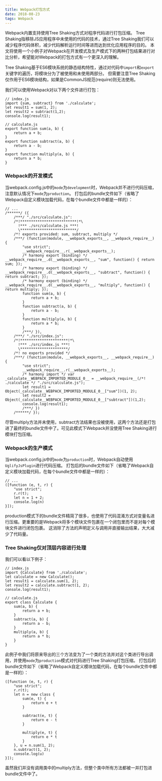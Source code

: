 ```yaml
---
title: Webpack打包方式
date: 2018-08-23
tags: Webpack
---
```

Webpack内置支持使用Tree Shaking方式对程序代码进行打包压缩。
Tree Shaking指移除JS应用程序中未使用的代码的技术，通过Tree Shaking我们可以减少程序代码体积，减少代码解析运行时间等进而达到优化应用程序的目的。
本文将使用一个小例子对Webpack在开发模式及生产模式下的两种打包结果进行对比分析，希望能对Webpack的打包方式有一个更深入的理解。

<!-- more -->

Tree Shaking基于ES6模块系统的静态结构特性，通过对代码中<code>import</code>和<code>export</code>关键字的遍历，将模块分为了被使用和未使用两部分。
但需要注意Tree Shaking仅作用于ES6模块结构，如果是CommonJS规范(require)则无法使用。

我们可以使用Webpack对以下两个文件进行打包：
```
// index.js
import {sum, subtract} from './calculate';
let result1 = sum(1, 2);
let result2 = subtract(1,2);
console.log(result1);
```
```
// calculate.js
export function sum(a, b) {
    return a + b;
}
export function subtract(a, b) {
    return a - b;
}
export function multiply(a, b) {
    return a * b;
}
```
### Webpack的开发模式
当webpack.config.js中的<code>mode</code>为<code>development</code>时，Webpack并不进行代码压缩，注意默认情况下<code>mode</code>为<code>production</code>。
打包后的bundle文件如下（省略了Webpack自定义模块加载代码，在每个bundle文件中都是一样的）：
```
// ... 
/******/ ({
    /***/ "./src/calculate.js":
    /*!**************************!*\
      !*** ./src/calculate.js ***!
      \**************************/
    /*! exports provided: sum, subtract, multiply */
    /***/ (function(module, __webpack_exports__, __webpack_require__) {
        "use strict";
        __webpack_require__.r(__webpack_exports__);
        /* harmony export (binding) */ __webpack_require__.d(__webpack_exports__, "sum", function() { return sum; });
        /* harmony export (binding) */ __webpack_require__.d(__webpack_exports__, "subtract", function() { return subtract; });
        /* harmony export (binding) */ __webpack_require__.d(__webpack_exports__, "multiply", function() { return multiply; });
        function sum(a, b) {
            return a + b;
        }
        function subtract(a, b) {
            return a - b;
        }
        function multiply(a, b) {
            return a * b;
        }
        /***/ }),
    /***/ "./src/index.js":
    /*!**********************!*\
      !*** ./src/index.js ***!
      \**********************/
    /*! no exports provided */
    /***/ (function(module, __webpack_exports__, __webpack_require__) {
        "use strict";
        __webpack_require__.r(__webpack_exports__);
        /* harmony import */ var _calculate__WEBPACK_IMPORTED_MODULE_0__ = __webpack_require__(/*! ./calculate */ "./src/calculate.js");
        let result1 = Object(_calculate__WEBPACK_IMPORTED_MODULE_0__["sum"])(1, 2);
        let result2 = Object(_calculate__WEBPACK_IMPORTED_MODULE_0__["subtract"])(1,2);
        console.log(result1);
        /***/ })
    /******/ });
```
尽管multiply方法并未使用，subtract方法结果也没被使用，这两个方法还是打包进了最终的bundle文件中了。可见此模式下Webpack并没使用Tree Shaking进行模块打包压缩。

### Webpack的生产模式
当webpack.config.js中的<code>mode</code>为<code>production</code>时，Webpack自动使用<code>UglifyJsPlugin</code>进行代码压缩。
打包后的bundle文件如下（省略了Webpack自定义模块加载代码，在每个bundle文件中都是一样的）：
```
// ... 
([function (e, t, r) {
    "use strict";
    r.r(t);
    let n = 1 + 2;
    console.log(n)
}]);
```
production模式下的bundle文件精简了很多，也使用了代码混淆方式对变量名进行压缩。更重要的是Webpack将多个模块文件包裹在一个闭包里而不是对每个模块文件进行闭包包裹。
这消除了方法的声明定义与调用并直接输出结果，大大减少了代码量。

### Tree Shaking仅对顶层内容进行处理
我们可以看以下例子：
```
// index.js
import {Calculate} from './calculate';
let calculate = new Calculate();
let result1 = calculate.sum(1, 2);
let result2 = calculate.subtract(1, 2);
console.log(result1);
```
```
// calculate.js
export class Calculate {
    sum(a, b) {
        return a + b;
    }
    subtract(a, b) {
        return a - b;
    }
    multiply(a, b) {
        return a * b;
    }
}
```
此例子中我们将原来导出的三个方法变为了一个类的方法并对这个类进行导出调用，并使用<code>mode</code>为<code>production</code>模式对代码进行Tree Shaking打包压缩。
打包后的bundle文件如下（省略了Webpack自定义模块加载代码，在每个bundle文件中都是一样的）：
```
([function (e, t, r) {
    "use strict";
    r.r(t);
    let n = new class {
        sum(e, t) {
            return e + t
        }

        subtract(e, t) {
            return e - t
        }

        multiply(e, t) {
            return e * t
        }
    }, u = n.sum(1, 2);
    n.subtract(1, 2);
    console.log(u)
}]);
```
虽然我们并没有调用类中的multiply方法，但整个类中所有方法都被一并打包进bundle文件中了。